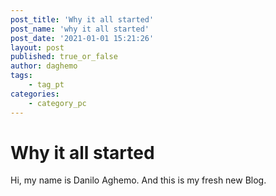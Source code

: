 ```yaml
---
post_title: 'Why it all started'
post_name: 'why it all started'
post_date: '2021-01-01 15:21:26'
layout: post
published: true_or_false
author: daghemo
tags:
    - tag_pt
categories:
    - category_pc
---
```

# Why it all started

Hi, my name is Danilo Aghemo. And this is my fresh new Blog.
